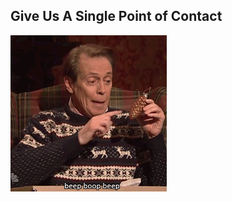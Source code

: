 ##  Give Us A Single Point of Contact

![Steve Buscemi dialing a pinecone](assets/beep-boop-beep.gif)